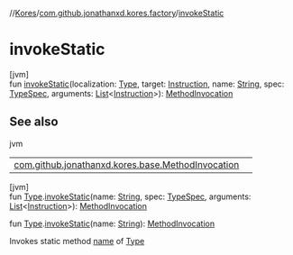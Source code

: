 //[Kores](../../index.md)/[com.github.jonathanxd.kores.factory](index.md)/[invokeStatic](invoke-static.md)

# invokeStatic

[jvm]\
fun [invokeStatic](invoke-static.md)(localization: [Type](https://docs.oracle.com/javase/8/docs/api/java/lang/reflect/Type.html), target: [Instruction](../com.github.jonathanxd.kores/-instruction/index.md), name: [String](https://kotlinlang.org/api/latest/jvm/stdlib/kotlin/-string/index.html), spec: [TypeSpec](../com.github.jonathanxd.kores.base/-type-spec/index.md), arguments: [List](https://kotlinlang.org/api/latest/jvm/stdlib/kotlin.collections/-list/index.html)<[Instruction](../com.github.jonathanxd.kores/-instruction/index.md)>): [MethodInvocation](../com.github.jonathanxd.kores.base/-method-invocation/index.md)

## See also

jvm

| | |
|---|---|
| [com.github.jonathanxd.kores.base.MethodInvocation](../com.github.jonathanxd.kores.base/-method-invocation/index.md) |  |

[jvm]\
fun [Type](https://docs.oracle.com/javase/8/docs/api/java/lang/reflect/Type.html).[invokeStatic](invoke-static.md)(name: [String](https://kotlinlang.org/api/latest/jvm/stdlib/kotlin/-string/index.html), spec: [TypeSpec](../com.github.jonathanxd.kores.base/-type-spec/index.md), arguments: [List](https://kotlinlang.org/api/latest/jvm/stdlib/kotlin.collections/-list/index.html)<[Instruction](../com.github.jonathanxd.kores/-instruction/index.md)>): [MethodInvocation](../com.github.jonathanxd.kores.base/-method-invocation/index.md)

fun [Type](https://docs.oracle.com/javase/8/docs/api/java/lang/reflect/Type.html).[invokeStatic](invoke-static.md)(name: [String](https://kotlinlang.org/api/latest/jvm/stdlib/kotlin/-string/index.html)): [MethodInvocation](../com.github.jonathanxd.kores.base/-method-invocation/index.md)

Invokes static method [name](invoke-static.md) of [Type](https://docs.oracle.com/javase/8/docs/api/java/lang/reflect/Type.html)
